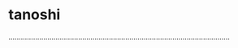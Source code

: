 # tanoshi
............................................................................................................